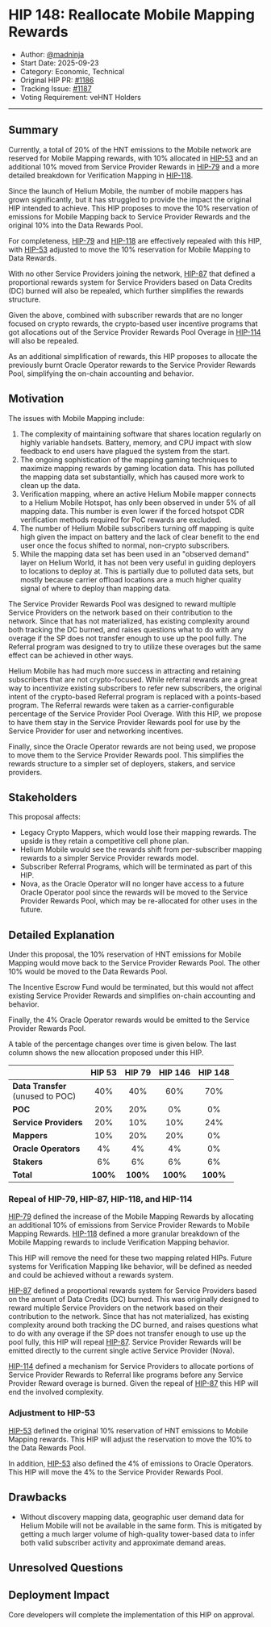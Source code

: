# HIP 148: Reallocate Mobile Mapping Rewards

- Author: [@madninja](https://github.com/madninja)
- Start Date: 2025-09-23
- Category: Economic, Technical
- Original HIP PR: [#1186](https://github.com/helium/HIP/pull/1186)
- Tracking Issue: [#1187](https://github.com/helium/HIP/issues/1187)
- Voting Requirement: veHNT Holders

---

## Summary

Currently, a total of 20% of the HNT emissions to the Mobile network are reserved for Mobile Mapping rewards, with 10% allocated in [HIP-53][hip-53] and an additional 10% moved from Service Provider Rewards in [HIP-79][hip-79] and a more detailed breakdown for Verification Mapping in [HIP-118][hip-118].

Since the launch of Helium Mobile, the number of mobile mappers has grown significantly, but it has struggled to provide the impact the original HIP intended to achieve. This HIP proposes to move the 10% reservation of emissions for Mobile Mapping back to Service Provider Rewards and the original 10% into the Data Rewards Pool.

For completeness, [HIP-79][hip-79] and [HIP-118] are effectively repealed with this HIP, with [HIP-53][hip-53] adjusted to move the 10% reservation for Mobile Mapping to Data Rewards.

With no other Service Providers joining the network, [HIP-87][hip-87] that defined a proportional rewards system for Service Providers based on Data Credits (DC) burned will also be repealed, which further simplifies the rewards structure.

Given the above, combined with subscriber rewards that are no longer focused on crypto rewards, the crypto-based user incentive programs that got allocations out of the Service Provider Rewards Pool Overage in [HIP-114][hip-114] will also be repealed.

As an additional simplification of rewards, this HIP proposes to allocate the previously burnt Oracle Operator rewards to the Service Provider Rewards Pool, simplifying the on-chain accounting and behavior.

## Motivation

The issues with Mobile Mapping include:

1. The complexity of maintaining software that shares location regularly on highly variable handsets. Battery, memory, and CPU impact with slow feedback to end users have plagued the system from the start.
2. The ongoing sophistication of the mapping gaming techniques to maximize mapping rewards by gaming location data. This has polluted the mapping data set substantially, which has caused more work to clean up the data.
3. Verification mapping, where an active Helium Mobile mapper connects to a Helium Mobile Hotspot, has only been observed in under 5% of all mapping data. This number is even lower if the forced hotspot CDR verification methods required for PoC rewards are excluded.
4. The number of Helium Mobile subscribers turning off mapping is quite high given the impact on battery and the lack of clear benefit to the end user once the focus shifted to normal, non-crypto subscribers.
5. While the mapping data set has been used in an "observed demand" layer on Helium World, it has not been very useful in guiding deployers to locations to deploy at. This is partially due to polluted data sets, but mostly because carrier offload locations are a much higher quality signal of where to deploy than mapping data.

The Service Provider Rewards Pool was designed to reward multiple Service Providers on the network based on their contribution to the network. Since that has not materialized, has existing complexity around both tracking the DC burned, and raises questions what to do with any overage if the SP does not transfer enough to use up the pool fully. The Referral program was designed to try to utilize these overages but the same effect can be achieved in other ways.

Helium Mobile has had much more success in attracting and retaining subscribers that are not crypto-focused. While referral rewards are a great way to incentivize existing subscribers to refer new subscribers, the original intent of the crypto-based Referral program is replaced with a points-based program. The Referral rewards were taken as a carrier-configurable percentage of the Service Provider Pool Overage. With this HIP, we propose to have them stay in the Service Provider Rewards pool for use by the Service Provider for user and networking incentives.

Finally, since the Oracle Operator rewards are not being used, we propose to move them to the Service Provider Rewards pool. This simplifies the rewards structure to a simpler set of deployers, stakers, and service providers.

## Stakeholders

This proposal affects:

- Legacy Crypto Mappers, which would lose their mapping rewards. The upside is they retain a competitive cell phone plan.
- Helium Mobile would see the rewards shift from per-subscriber mapping rewards to a simpler Service Provider rewards model.
- Subscriber Referral Programs, which will be terminated as part of this HIP.
- Nova, as the Oracle Operator will no longer have access to a future Oracle Operator pool since the rewards will be moved to the Service Provider Rewards Pool, which may be re-allocated for other uses in the future.

## Detailed Explanation

Under this proposal, the 10% reservation of HNT emissions for Mobile Mapping would move back to the Service Provider Rewards Pool. The other 10% would be moved to the Data Rewards Pool.

The Incentive Escrow Fund would be terminated, but this would not affect existing Service Provider Rewards and simplifies on-chain accounting and behavior.

Finally, the 4% Oracle Operator rewards would be emitted to the Service Provider Rewards Pool.

A table of the percentage changes over time is given below. The last column shows the new allocation proposed under this HIP.

|                                      |  HIP 53  |  HIP 79  | HIP 146  | HIP 148  |
| ------------------------------------ | :------: | :------: | :------: | :------: |
| **Data Transfer**<br>(unused to POC) |   40%    |   40%    |   60%    |   70%    |
| **POC**                              |   20%    |   20%    |    0%    |    0%    |
| **Service Providers**                |   20%    |   10%    |   10%    |   24%    |
| **Mappers**                          |   10%    |   20%    |   20%    |    0%    |
| **Oracle Operators**                 |    4%    |    4%    |    4%    |    0%    |
| **Stakers**                          |    6%    |    6%    |    6%    |    6%    |
| **Total**                            | **100%** | **100%** | **100%** | **100%** |

### Repeal of HIP-79, HIP-87, HIP-118, and HIP-114

[HIP-79][hip-79] defined the increase of the Mobile Mapping Rewards by allocating an additional 10% of emissions from Service Provider Rewards to Mobile Mapping Rewards. [HIP-118][hip-118] defined a more granular breakdown of the Mobile Mapping rewards to include Verification Mapping behavior.

This HIP will remove the need for these two mapping related HIPs. Future systems for Verification Mapping like behavior, will be defined as needed and could be achieved without a rewards system.

[HIP-87][hip-87] defined a proportional rewards system for Service Providers based on the amount of Data Credits (DC) burned. This was originally designed to reward multiple Service Providers on the network based on their contribution to the network. Since that has not materialized, has existing complexity around both tracking the DC burned, and raises questions what to do with any overage if the SP does not transfer enough to use up the pool fully, this HIP will repeal [HIP-87][hip-87]. Service Provider Rewards will be emitted directly to the current single active Service Provider (Nova).

[HIP-114][hip-114] defined a mechanism for Service Providers to allocate portions of Service Provider Rewards to Referral like programs before any Service Provider Reward overage is burned. Given the repeal of [HIP-87][hip-87] this HIP will end the involved complexity.

### Adjustment to HIP-53

[HIP-53][hip-53] defined the original 10% reservation of HNT emissions to Mobile Mapping rewards. This HIP will adjust the reservation to move the 10% to the Data Rewards Pool.

In addition, [HIP-53][hip-53] also defined the 4% of emissions to Oracle Operators. This HIP will move the 4% to the Service Provider Rewards Pool.

## Drawbacks

- Without discovery mapping data, geographic user demand data for Helium Mobile will not be available in the same form. This is mitigated by getting a much larger volume of high-quality tower-based data to infer both valid subscriber activity and approximate demand areas.

## Unresolved Questions

## Deployment Impact

Core developers will complete the implementation of this HIP on approval.

[hip-53]: https://github.com/helium/HIP/blob/main/0053-mobile-dao.md
[hip-87]: https://github.com/helium/HIP/blob/main/0087-proportional-service-provider-rewards.md
[hip-79]: https://github.com/helium/HIP/blob/main/0079-increase-mobile-mapping-rewards.md
[hip-118]: https://github.com/helium/HIP/blob/main/0118-mobile-verification-mapping.md
[hip-114]: https://github.com/helium/HIP/blob/main/0114-mobile-referral-programs.md

